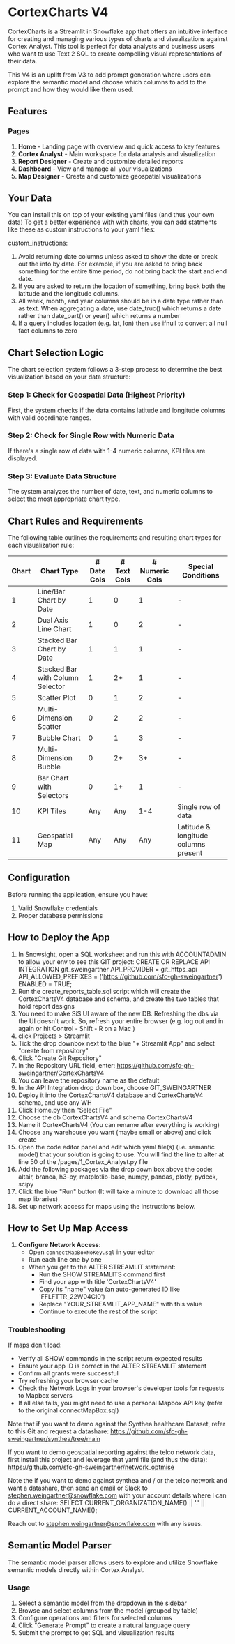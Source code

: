 # CortexCharts V4

CortexCharts is a Streamlit in Snowflake app that offers an intuitive interface for creating and managing various types of charts and visualizations against Cortex Analyst. This tool is perfect for data analysts and business users who want to use Text 2 SQL to create compelling visual representations of their data.

This V4 is an uplift from V3 to add prompt generation where users can explore the semantic model and choose which columns to add to the prompt and how they would like them used.  

## Features

### Pages
1. **Home** - Landing page with overview and quick access to key features
2. **Cortex Analyst** - Main workspace for data analysis and visualization
3. **Report Designer** - Create and customize detailed reports
4. **Dashboard** - View and manage all your visualizations
5. **Map Designer** - Create and customize geospatial visualizations

## Your Data
You can install this on top of your existing yaml files (and thus your own data)
To get a better experience with with charts, you can add statments like these as custom instructions to your yaml files:

custom_instructions: 
  1. Avoid returning date columns unless asked to show the date or break out the info by date.  For example, if you are asked to bring back something for the entire time period, do not bring back the start and end date.  
  2. If you are asked to return the location of something, bring back both the latitude and the longitude columns.
  3. All week, month, and year columns should be in a date type rather than as text.  When aggregating a date, use date_truc() which returns a date rather than date_part() or year() which returns a number
  4. If a query includes location (e.g. lat, lon) then use ifnull to convert all null fact columns to zero

## Chart Selection Logic

The chart selection system follows a 3-step process to determine the best visualization based on your data structure:

### Step 1: Check for Geospatial Data (Highest Priority)
First, the system checks if the data contains latitude and longitude columns with valid coordinate ranges.

### Step 2: Check for Single Row with Numeric Data
If there's a single row of data with 1-4 numeric columns, KPI tiles are displayed.

### Step 3: Evaluate Data Structure
The system analyzes the number of date, text, and numeric columns to select the most appropriate chart type.

## Chart Rules and Requirements

The following table outlines the requirements and resulting chart types for each visualization rule:

| Chart | Chart Type | # Date Cols | # Text Cols | # Numeric Cols | Special Conditions |
|-------|------------|-------------|-------------|----------------|-------------------|
| 1 | Line/Bar Chart by Date | 1 | 0 | 1 | - |
| 2 | Dual Axis Line Chart | 1 | 0 | 2 | - |
| 3 | Stacked Bar Chart by Date | 1 | 1 | 1 | - |
| 4 | Stacked Bar with Column Selector | 1 | 2+ | 1 | - |
| 5 | Scatter Plot | 0 | 1 | 2 | - |
| 6 | Multi-Dimension Scatter | 0 | 2 | 2 | - |
| 7 | Bubble Chart | 0 | 1 | 3 | - |
| 8 | Multi-Dimension Bubble | 0 | 2+ | 3+ | - |
| 9 | Bar Chart with Selectors | 0 | 1+ | 1 | - |
| 10 | KPI Tiles | Any | Any | 1-4 | Single row of data |
| 11 | Geospatial Map | Any | Any | Any | Latitude & longitude columns present |

## Configuration
Before running the application, ensure you have:
1. Valid Snowflake credentials
2. Proper database permissions


## How to Deploy the App
1. In Snowsight, open a SQL worksheet and run this with ACCOUNTADMIN to allow your env to see this GIT project: CREATE OR REPLACE API INTEGRATION git_sweingartner API_PROVIDER = git_https_api API_ALLOWED_PREFIXES = ('https://github.com/sfc-gh-sweingartner') ENABLED = TRUE;
2. Run the create_reports_table.sql script which will create the CortexChartsV4 database and schema, and create the two tables that hold report designs
3. You need to make SiS UI aware of the new DB.  Refreshing the dbs via the UI doesn't work.  So, refresh your entire browser (e.g. log out and in again or hit Control - Shift - R on a Mac )
4. click Projects > Streamlit
5. Tick the drop downbox next to the blue "+ Streamlit App" and select "create from repository"
6. Click "Create Git Repository"
7. In the Repository URL field, enter: https://github.com/sfc-gh-sweingartner/CortexChartsV4
8. You can leave the repository name as the default
9. In the API Integration drop down box, choose GIT_SWEINGARTNER
10. Deploy it into the CortexChartsV4 database and CortexChartsV4 schema, and use any WH
11. Click Home.py then "Select File"
12. Choose the db CortexChartsV4 and schema CortexChartsV4
13. Name it CortexChartsV4 (You can rename after everything is working)
14. Choose any warehouse you want (maybe small or above) and click create
15. Open the code editor panel and edit which yaml file(s) (i.e. semantic model) that your solution is going to use.  You will find the line to alter at line 50 of the /pages/1_Cortex_Analyst.py file
16. Add the following packages via the drop down box above the code: altair, branca, h3-py, matplotlib-base, numpy, pandas, plotly, pydeck, scipy 
17. Click the blue "Run" button (It will take a minute to download all those map libraries)
18. Set up network access for maps using the instructions below.

## How to Set Up Map Access

1. **Configure Network Access**:
   - Open `connectMapBoxNoKey.sql` in your editor
   - Run each line one by one
   - When you get to the ALTER STREAMLIT statement:
     - Run the SHOW STREAMLITS command first
     - Find your app with title 'CortexChartsV4'
     - Copy its "name" value (an auto-generated ID like 'FFLFTTR_22W04CI0')
     - Replace "YOUR_STREAMLIT_APP_NAME" with this value
     - Continue to execute the rest of the script

### Troubleshooting
If maps don't load:
- Verify all SHOW commands in the script return expected results
- Ensure your app ID is correct in the ALTER STREAMLIT statement
- Confirm all grants were successful
- Try refreshing your browser cache
- Check the Network Logs in your browser's developer tools for requests to Mapbox servers
- If all else fails, you might need to use a personal Mapbox API key (refer to the original connectMapBox.sql)



Note that if you want to demo against the Synthea healthcare Dataset, refer to this Git and request a datashare: https://github.com/sfc-gh-sweingartner/synthea/tree/main

If you want to demo geospatial reporting against the telco network data, first install this project and leverage that yaml file (and thus the data): 
https://github.com/sfc-gh-sweingartner/network_optmise

Note the if you want to demo against synthea and / or the telco network and want a datashare, then send an email or Slack to stephen.weingartner@snowflake.com with your account details where I can do a direct share: 
SELECT CURRENT_ORGANIZATION_NAME() || '.' || CURRENT_ACCOUNT_NAME();

Reach out to stephen.weingartner@snowflake.com with any issues.

## Semantic Model Parser 

The semantic model parser allows users to explore and utilize Snowflake semantic models directly within Cortex Analyst.

### Usage

1. Select a semantic model from the dropdown in the sidebar
2. Browse and select columns from the model (grouped by table)
3. Configure operations and filters for selected columns
4. Click "Generate Prompt" to create a natural language query
5. Submit the prompt to get SQL and visualization results

